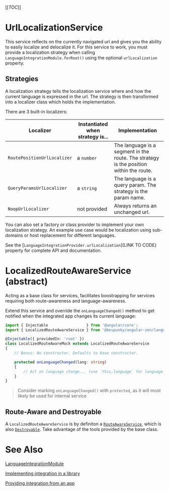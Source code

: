 [[_TOC_]]

# UrlLocalizationService
This service reflects on the currently navigated url and gives you the ability to easily localize and delocalize it.
For this service to work, you must provide a localization strategy when calling `LanguageIntegrationModule.forRoot()` using the optional `urlLocalization` property.

## Strategies
A localization strategy tells the localization service where and how the current language is expressed in the url.
The strategy is then transformed into a localizer class which holds the implementation.

There are 3 built-in localizers:

| Localizer                   | Instantiated when strategy is... | Implementation                                                                         |
|-----------------------------|-------------------------|----------------------------------------------------------------------------------------|
| `RoutePositionUrlLocalizer` | a `number`              | The language is a segment in the route. The strategy is the position within the route. |
| `QueryParamsUrlLocalizer`   | a `string`              | The language is a query param. The strategy is the param name.                         |
| `NoopUrlLocalizer`          | not provided            | Always returns an unchanged url.                                                       |

You can also set a factory or class provider to implement your own localization strategy.
An example use case would be localization using sub-domains or host replacement for different languages.

See the [`LanguageIntegrationProvider.urlLocalization`](LINK TO CODE) property for complete API and documentation.

# LocalizedRouteAwareService (abstract)
Acting as a base class for services, facilitates boostrapping for services requiring both route-awareness and language-awareness.

Extend this service and override the `onLanguageChanged()` method to get notified when the integrated app changes its current language:
```typescript
import { Injectable                 } from '@angular/core';
import { LocalizedRouteAwareService } from '@bespunky/angular-zen/language';

@Injectable({ providedIn: 'root' })
class LocalizedRouteAwareMock extends LocalizedRouteAwareService
{
    // Bonus: No constructor. Defaults to base constructor.

    protected onLanguageChanged(lang: string) 
    {
        // Act on language change... (use `this.language` for language tools)
    }
}
```

> Consider marking `onLanguageChanged()` with `protected`, as it will most likely be used for internal service 
## Route-Aware and Destroyable
A `LocalizedRouteAwareService` is by definiton a [`RouteAwareService`](/Modules/RouterXModule/RouteAwareService-\(abstract\)), which is also [`Destroyable`](/Modules/CoreModule/Destroyable-\(abstract\)).
Take advantage of the tools provided by the base class.

# See Also
[LanguageIntegrationModule](/Modules/LanguageIntegrationModule)

[Implementing integration in a library](/Modules/LanguageIntegrationModule/Implementing-in-a-library)

[Providing integration from an app](/Modules/LanguageIntegrationModule/Providing-from-an-app)